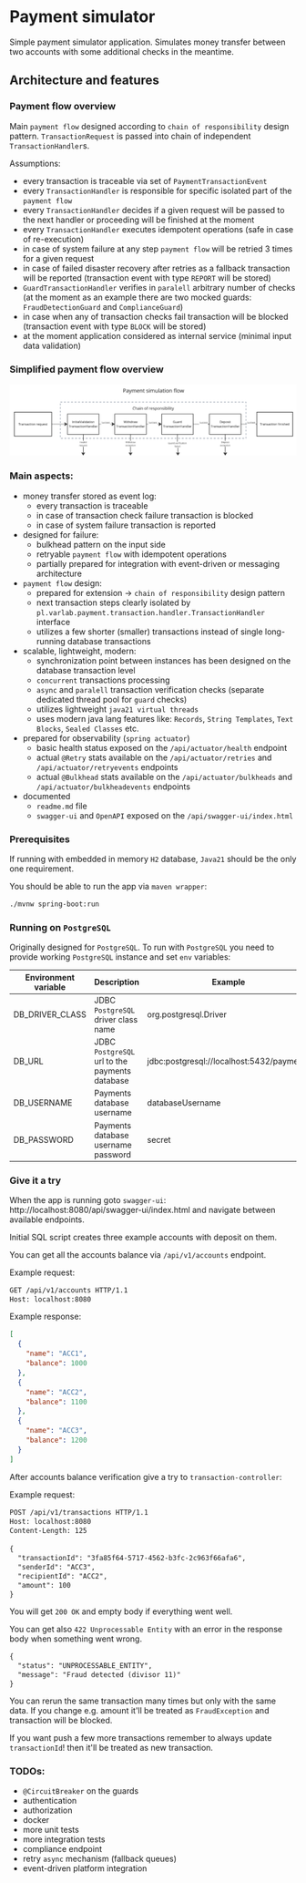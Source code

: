 # Payment simulator

Simple payment simulator application. Simulates money transfer between two accounts with some additional checks in the meantime.

## Architecture and features

### Payment flow overview

Main `payment flow` designed according to `chain of responsibility` design pattern. `TransactionRequest` is passed into
chain of independent `TransactionHandler`s.

Assumptions:

- every transaction is traceable via set of `PaymentTransactionEvent`
- every `TransactionHandler` is responsible for specific isolated part of the `payment flow`
- every `TransactionHandler` decides if a given request will be passed to the next handler or proceeding will be finished at the
  moment
- every `TransactionHandler` executes idempotent operations (safe in case of re-execution)
- in case of system failure at any step `payment flow` will be retried 3 times for a given request
- in case of failed disaster recovery after retries as a fallback transaction will be reported (transaction event with type `REPORT` will
  be stored)
- `GuardTransactionHandler` verifies in `paralell` arbitrary number of checks (at the moment as an example there are two mocked
  guards: `FraudDetectionGuard` and `ComplianceGuard`)
- in case when any of transaction checks fail transaction will be blocked (transaction event with type `BLOCK` will be stored)
- at the moment application considered as internal service (minimal input data validation)

### Simplified payment flow overview

![payment_flow](docs/payment_flow.png)

### Main aspects:

- money transfer stored as event log:
    - every transaction is traceable
    - in case of transaction check failure transaction is blocked
    - in case of system failure transaction is reported
- designed for failure:
    - bulkhead pattern on the input side
    - retryable `payment flow` with idempotent operations
    - partially prepared for integration with event-driven or messaging architecture
- `payment flow` design:
    - prepared for extension -> `chain of responsibility` design pattern
    - next transaction steps clearly isolated by `pl.varlab.payment.transaction.handler.TransactionHandler` interface
    - utilizes a few shorter (smaller) transactions instead of single long-running database transactions
- scalable, lightweight, modern:
    - synchronization point between instances has been designed on the database transaction level
    - `concurrent` transactions processing
    - `async` and `paralell` transaction verification checks (separate dedicated thread pool for `guard` checks)
    - utilizes lightweight `java21 virtual threads`
    - uses modern java lang features like: `Records`, `String Templates`, `Text Blocks`, `Sealed Classes` etc.
- prepared for observability (`spring actuator`)
    - basic health status exposed on the `/api/actuator/health` endpoint
    - actual `@Retry` stats available on the `/api/actuator/retries` and `/api/actuator/retryevents` endpoints
    - actual `@Bulkhead` stats available on the `/api/actuator/bulkheads` and `/api/actuator/bulkheadevents` endpoints
- documented
    - `readme.md` file
    - `swagger-ui` and `OpenAPI` exposed on the `/api/swagger-ui/index.html`

### Prerequisites

If running with embedded in memory `H2` database, `Java21` should be the only one requirement.

You should be able to run the app via `maven wrapper`:

```bash
./mvnw spring-boot:run
```

### Running on `PostgreSQL`

Originally designed for `PostgreSQL`. To run with `PostgreSQL` you need to provide working `PostgreSQL` instance
and set `env` variables:

| Environment variable | Description                                    | Example                                   |
|----------------------|------------------------------------------------|-------------------------------------------
| DB_DRIVER_CLASS      | JDBC `PostgreSQL` driver class name            | org.postgresql.Driver                     |
| DB_URL               | JDBC `PostgreSQL` url to the payments database | jdbc:postgresql://localhost:5432/payments |
| DB_USERNAME          | Payments database username                     | databaseUsername                          |
| DB_PASSWORD          | Payments database username password            | secret                                    |

### Give it a try

When the app is running goto `swagger-ui`: http://localhost:8080/api/swagger-ui/index.html and navigate between available endpoints. 

Initial SQL script creates three example accounts with deposit on them.

You can get all the accounts balance via `/api/v1/accounts` endpoint.

Example request:
```
GET /api/v1/accounts HTTP/1.1
Host: localhost:8080
```

Example response:
```json
[
  {
    "name": "ACC1",
    "balance": 1000
  },
  {
    "name": "ACC2",
    "balance": 1100
  },
  {
    "name": "ACC3",
    "balance": 1200
  }
]
```

After accounts balance verification give a try to `transaction-controller`:

Example request:
```
POST /api/v1/transactions HTTP/1.1
Host: localhost:8080
Content-Length: 125

{
  "transactionId": "3fa85f64-5717-4562-b3fc-2c963f66afa6",
  "senderId": "ACC3",
  "recipientId": "ACC2",
  "amount": 100
}
```

You will get `200 OK` and empty body if everything went well.

You can get also `422 Unprocessable Entity` with an error in the response body when something went wrong.
```
{
  "status": "UNPROCESSABLE_ENTITY",
  "message": "Fraud detected (divisor 11)"
}
```

You can rerun the same transaction many times but only with the same data.
If you change e.g. amount it'll be treated as `FraudException` and transaction will be blocked.

If you want push a few more transactions remember to always update `transactionId`!
then it'll be treated as new transaction.


### TODOs:

- `@CircuitBreaker` on the guards
- authentication
- authorization
- docker
- more unit tests
- more integration tests
- compliance endpoint
- retry `async` mechanism (fallback queues)
- event-driven platform integration
